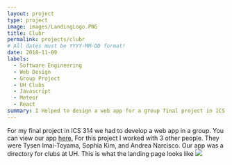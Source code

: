 ```yaml
---
layout: project
type: project
image: images/LandingLogo.PNG
title: Clubr
permalink: projects/clubr
# All dates must be YYYY-MM-DD format!
date: 2018-11-09
labels:
  - Software Engineering
  - Web Design
  - Group Project
  - UH Clubs
  - Javascript
  - Meteor
  - React
summary: I Helped to design a web app for a group final project in ICS 314.
---
```


For my final project in ICS 314 we had to develop a web app in a group. You can view our app <a href="http://uhclubr.meteorapp.com/#/">here.</a> For this project I worked with 3 other people. They were Tysen Imai-Toyama, Sophia Kim, and Andrea Narcisco. Our app was a directory for clubs at UH. This is what the landing page looks like 
![](images/landing1.png)